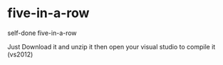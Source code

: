 # five-in-a-row
self-done five-in-a-row

Just Download it and unzip it
then open your visual studio to compile it
(vs2012)
